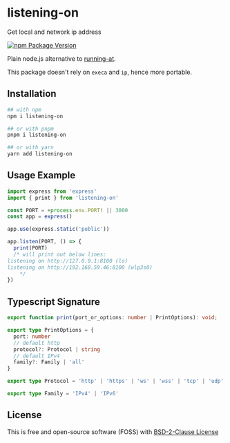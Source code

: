 # listening-on

Get local and network ip address

[![npm Package Version](https://img.shields.io/npm/v/listening-on.svg?maxAge=3600)](https://www.npmjs.com/package/listening-on)

Plain node.js alternative to [running-at](https://www.npmjs.com/package/running-at).

This package doesn't rely on `execa` and `ip`, hence more portable.

## Installation
```bash
## with npm
npm i listening-on

## or with pnpm
pnpm i listening-on

## or with yarn
yarn add listening-on
```

## Usage Example
```typescript
import express from 'express'
import { print } from 'listening-on'

const PORT = +process.env.PORT! || 3000
const app = express()

app.use(express.static('public'))

app.listen(PORT, () => {
  print(PORT)
  /* will print out below lines:
listening on http://127.0.0.1:8100 (lo)
listening on http://192.168.59.46:8100 (wlp3s0)
    */
})
```

## Typescript Signature
```typescript
export function print(port_or_options: number | PrintOptions): void;

export type PrintOptions = {
  port: number
  // default http
  protocol?: Protocol | string
  // default IPv4
  family?: Family | 'all'
}

export type Protocol = 'http' | 'https' | 'ws' | 'wss' | 'tcp' | 'udp'

export type Family = 'IPv4' | 'IPv6'
```

## License
This is free and open-source software (FOSS) with
[BSD-2-Clause License](./LICENSE)

